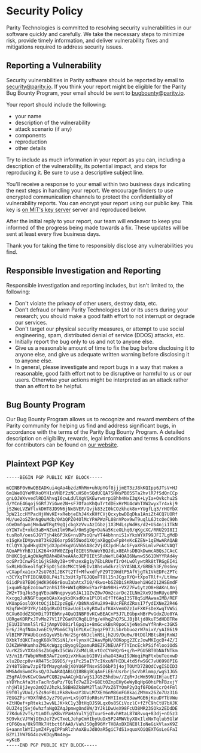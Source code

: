 <!-- markdown-link-check-disable -->
# Security Policy

Parity Technologies is committed to resolving security vulnerabilities in our software quickly and carefully. We take
the necessary steps to minimize risk, provide timely information, and deliver vulnerability fixes and mitigations
required to address security issues.

## Reporting a Vulnerability

Security vulnerabilities in Parity software should be reported by email to security@parity.io. If you think your report
might be eligible for the Parity Bug Bounty Program, your email should be sent to bugbounty@parity.io.

Your report should include the following:

- your name
- description of the vulnerability
- attack scenario (if any)
- components
- reproduction
- other details

Try to include as much information in your report as you can, including a description of the vulnerability, its
potential impact, and steps for reproducing it. Be sure to use a descriptive subject line.

You'll receive a response to your email within two business days indicating the next steps in handling your report. We
encourage finders to use encrypted communication channels to protect the confidentiality of vulnerability reports. You
can encrypt your report using our public key. This key is [on MIT's key
server](https://pgp.mit.edu/pks/lookup?op=get&search=0x5D0F03018D07DE73) server and reproduced below.

After the initial reply to your report, our team will endeavor to keep you informed of the progress being made towards a
fix. These updates will be sent at least every five business days.

Thank you for taking the time to responsibly disclose any vulnerabilities you find.

## Responsible Investigation and Reporting

Responsible investigation and reporting includes, but isn't limited to, the following:

- Don't violate the privacy of other users, destroy data, etc.
- Don’t defraud or harm Parity Technologies Ltd or its users during your research; you should make a good faith effort
  to not interrupt or degrade our services.
- Don't target our physical security measures, or attempt to use social engineering, spam, distributed denial of service
  (DDOS) attacks, etc.
- Initially report the bug only to us and not to anyone else.
- Give us a reasonable amount of time to fix the bug before disclosing it to anyone else, and give us adequate written
  warning before disclosing it to anyone else.
- In general, please investigate and report bugs in a way that makes a reasonable, good faith effort not to be
  disruptive or harmful to us or our users. Otherwise your actions might be interpreted as an attack rather than an
  effort to be helpful.

## Bug Bounty Program

Our Bug Bounty Program allows us to recognize and reward members of the Parity community for helping us find and address
significant bugs, in accordance with the terms of the Parity Bug Bounty Program. A detailed description on eligibility,
rewards, legal information and terms & conditions for contributors can be found on [our
website](https://paritytech.io/bug-bounty.html).


## Plaintext PGP Key

```
-----BEGIN PGP PUBLIC KEY BLOCK-----

mQINBF0vHwQBEADKui4qAo4bzdzRhMm+uhUpYGf8jjjmET3zJ8kKQIpp6JTsV+HJ
6m1We0QYeMRXoOYH1xVHBf2zNCuHS0nSQdUCQA7SHWsPB05STa2hvlR7fSdQnCCp
gnLOJWXvvedlRDIAhvqI6cwLdUlXgVSKEwrwmrpiBhh4NxI3qX+LyIa+Ovkchu2S
d/YCnE4GqojSGRfJYiGwe2N+sF7OfaoKhQuTrtdDExHrMU4cWnTXW2wyxTr4xkj9
jS2WeLVZWflvkDHT8JD9N6jNxBVEF/Qvjk83zI0kCOzkhek8x+YUgfLq3/rHOYbX
3pW21ccHYPacHjHWvKE+xRebjeEhJ4KxKHfCVjQcxybwDBqDka1AniZt4CQ7UORf
MU/ue2oSZ9nNg0uMdb/0AbQPZ04OlMcYPAPWzFL08nVPox9wT9uqlL6JtcOeC90h
oOeDmfgwmjMmdwWTRgt9qQjcbgXzVvuAzIGbzj1X3MdLspWdHs/d2+US4nji1TkN
oYIW7vE+xkd3aB+NZunIlm9Rwd/0mSgDg+DaNa5KceOLhq0/qKgcXC/RRU29I8II
tusRoR/oesGJGYTjh4k6PJkG+nvDPsoQrwYT44bhnniS1xYkxWYXF99JFI7LgMdD
e1SgKeIDVpvm873k82E6arp5655Wod1XOjaXBggCwFp84eKcEZEN+1qEWwARAQAB
tClQYXJpdHkgU2VjdXJpdHkgVGVhbSA8c2VjdXJpdHlAcGFyaXR5LmlvPokCVAQT
AQoAPhYhBJ1LK264+XFW0ZZpqf8IEtSRuWeYBQJdLx8EAhsDBQkDwmcABQsJCAcC
BhUKCQgLAgQWAgMBAh4BAheAAAoJEP8IEtSRuWeYL84QAI6NwnwS561DWYYRAd4y
ocGPr3CnwFSt1GjkSkRy3B+tMhzexBg1y7EbLRUefIrO4LwOlywtRk8tTRGgEI4i
5xRLHbOkeolfgCFSpOj5d8cMKCt5HEIv18hsv6dkrzlSYA5NLX/GRBEh3F/0sGny
vCXapfxa1cx72sU7631JBK7t2Tf+MfwxdfyFZ9TI9WdtP5AfVjgTkIVkEDFcZPTc
n3CYXqTYFIBCNUD8LP4iTi3xUt7pTGJQQoFT8l15nJCgzRYQ+tXpoTRlf+/LtXmw
6iidPV87E06jHdK9666rBouIabAtx7i0/4kwo+bSZ8DiSKRUaehiHGd212HSEmdF
jxquWE4pEzoUowYznhSIfR+WWIqRBHxEYarP4m98Hi+VXZ7Fw1ytzO8+BAKnLXnj
2W2+T9qJks5gqVEoaWNnqpvya6JA11QZvZ0w7Om2carDc2ILNm2Xx9J0mRUye8P0
KxcgqJuKNGFtugebQAsXagkxOKsdKna1PlDlxEfTf6AgI3ST8qSiMAwaaIMB/REF
VKUapGoslQX4tOCjibI2pzEgE//D8NAaSVu2A9+BUcFERdZRxsI7fydIXNeZ2R46
N2qfW+DP3YR/14QgdRxDItEavUoE1vByRXwIufKAkVemOZzIoFXKFsDeXwqTVW5i
6CXu6OddZ3QHDiT9TEbRny4QuQINBF0vKCwBEACnP5J7LEGbpxNBrPvGdxZUo0YA
U8RgeKDRPxJTvMo27V1IPZGaKRCRq8LBfg/eHhqZhQ7SLJBjBljd8kuT5dHDBTRe
jE1UIOhmnlSlrEJjAmpVO08irlGpq1o+8mGcvkBsR0poCVjeNeSnwYfRnR+c3GK5
Er6/JRqfN4mJvnEC9/Pbm6C7ql6YLKxC3yqzF97JL5brbbuozrW7nixY/yAI8619
VlBIMP7PAUbGcnSQyuV5b/Wr2Sgr6NJclnNSLjh2U9/Du6w/0tDGlMBts8HjRnWJ
BXbkTdQKCTaqgK68kTKSiN1/x+lynxHC2AavMpH/08Kopg2ZCzJowMKIgcB+4Z/I
DJKZWHWKumhaZMGXcWgzgcByog9IpamuROEZFJNEUAFf7YIncEckPSif4looiOdS
VurKZGvYXXaGSsZbGgHxI5CWu7ZxMdLBLvtOcCYmRQrG+g/h+PGU5BT0bNAfNTkm
V3/n1B/TWbpWRmB3AwT2emQivXHkaubGI0VivhaO43AuI9JWoqiMqFtxbuTeoxwD
xlu2Dzcp0v+AR4T5cIG9D5/+yiPc25aIY7cIKxuNFHIDL4td5fwSGC7vU6998PIG
2Y48TGBnw7zpEfDfMayqAeBjX0YU6PTNsvS5O6bP3j4ojTOUYD7Z8QdCvgISDID3
WMGAdmSwmCRvsQ/OJwARAQABiQI8BBgBCgAmFiEEnUsrbrj5cVbRlmmp/wgS1JG5
Z5gFAl0vKCwCGwwFCQB2pwAACgkQ/wgS1JG5Z5hdbw//ZqR+JcWm59NUIHjauETJ
sYDYhcAfa3txTacRn5uPz/TQiTd7wZ82+G8Et0ZnpEHy6eWyBqHpG0hiPhFBzxjY
nhjHl8jJeyo2mQIVJhzkL58BHBZk8WM2TlaU7VxZ6TYOmP2y3qf6FD6mCcrQ4Fml
E9f0lyVUoI/5Zs9oF0izRk8vkwaY3UvLM7XEY6nM8GnFG8kaiZMYmx26Zo7Uz31G
7EGGZFsrVDXfNhSJyz79Gyn+Lx9jOTdoR0sH/THYIIosE83awMGE6jKeuDYTbVWu
+ZtHQef+pRteki3wvNLJK+kC1y3BtHqDJS9Lqx0s8SCiVozlC+fZfC9hCtU7bXJK
0UJZ4qjSvj6whzfaNgOZAqJpmwgOnd8W/3YJk1DwUeX98FcU38MR23SOkx2EDdDE
77Kdu62vTs/tLmOTuyKBvYPaHaYulYjQTxurG+o8vhHtaL87ARvuq+83dj+nO5z3
5O9vkcVJYWjOEnJe7ZvCTxeLJehpCmHIbyUuDx5P24MWVbyXOxIlxNxTqlub5GlW
rQF6Qsa/0k9TRk7Htbct6fAA0/VahJS0g096MrTH8AxBXDNE8lIoNeGikVlaxK9Z
S+aannlWYIJymZ4FygIPPaRlzhAoXBuJd8OaR5giC7dS1xquxKOiQEXTGsLeGFaI
BZYiIhW7GG4ozvKDqyNm4eg=
=yKcB
-----END PGP PUBLIC KEY BLOCK-----
```
